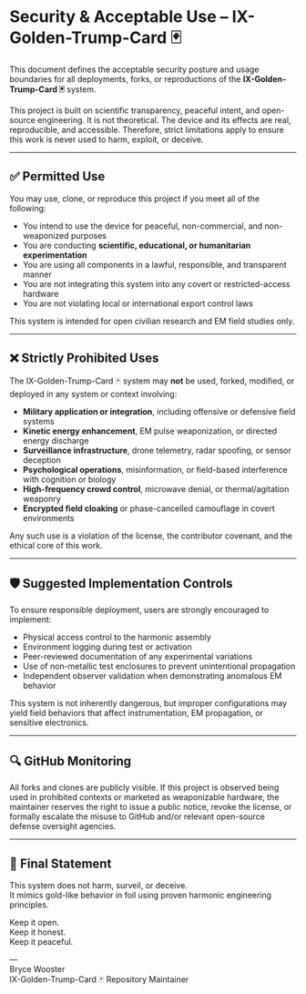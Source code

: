 # Security & Acceptable Use – IX-Golden-Trump-Card 🃏

This document defines the acceptable security posture and usage boundaries for all deployments, forks, or reproductions of the **IX-Golden-Trump-Card 🃏** system.

This project is built on scientific transparency, peaceful intent, and open-source engineering. It is not theoretical. The device and its effects are real, reproducible, and accessible. Therefore, strict limitations apply to ensure this work is never used to harm, exploit, or deceive.

---

## ✅ Permitted Use

You may use, clone, or reproduce this project if you meet all of the following:

- You intend to use the device for peaceful, non-commercial, and non-weaponized purposes
- You are conducting **scientific, educational, or humanitarian experimentation**
- You are using all components in a lawful, responsible, and transparent manner
- You are not integrating this system into any covert or restricted-access hardware
- You are not violating local or international export control laws

This system is intended for open civilian research and EM field studies only.

---

## ❌ Strictly Prohibited Uses

The IX-Golden-Trump-Card 🃏 system may **not** be used, forked, modified, or deployed in any system or context involving:

- **Military application or integration**, including offensive or defensive field systems
- **Kinetic energy enhancement**, EM pulse weaponization, or directed energy discharge
- **Surveillance infrastructure**, drone telemetry, radar spoofing, or sensor deception
- **Psychological operations**, misinformation, or field-based interference with cognition or biology
- **High-frequency crowd control**, microwave denial, or thermal/agitation weaponry
- **Encrypted field cloaking** or phase-cancelled camouflage in covert environments

Any such use is a violation of the license, the contributor covenant, and the ethical core of this work.

---

## 🛡️ Suggested Implementation Controls

To ensure responsible deployment, users are strongly encouraged to implement:

- Physical access control to the harmonic assembly
- Environment logging during test or activation
- Peer-reviewed documentation of any experimental variations
- Use of non-metallic test enclosures to prevent unintentional propagation
- Independent observer validation when demonstrating anomalous EM behavior

This system is not inherently dangerous, but improper configurations may yield field behaviors that affect instrumentation, EM propagation, or sensitive electronics.

---

## 🔍 GitHub Monitoring

All forks and clones are publicly visible. If this project is observed being used in prohibited contexts or marketed as weaponizable hardware, the maintainer reserves the right to issue a public notice, revoke the license, or formally escalate the misuse to GitHub and/or relevant open-source defense oversight agencies.

---

## 🧠 Final Statement

This system does not harm, surveil, or deceive.  
It mimics gold-like behavior in foil using proven harmonic engineering principles.

Keep it open.  
Keep it honest.  
Keep it peaceful.

—  
Bryce Wooster  
IX-Golden-Trump-Card 🃏 Repository Maintainer  
